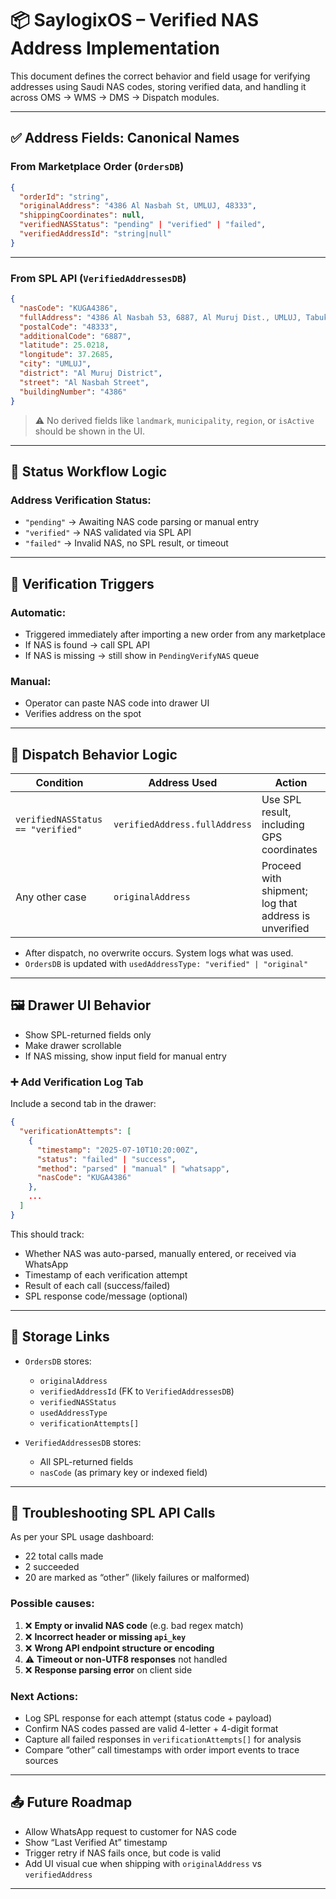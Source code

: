 # 📦 SaylogixOS – Verified NAS Address Implementation

This document defines the correct behavior and field usage for verifying addresses using Saudi NAS codes, storing verified data, and handling it across OMS → WMS → DMS → Dispatch modules.

---

## ✅ Address Fields: Canonical Names

### From Marketplace Order (`OrdersDB`)
```json
{
  "orderId": "string",
  "originalAddress": "4386 Al Nasbah St, UMLUJ, 48333",
  "shippingCoordinates": null,
  "verifiedNASStatus": "pending" | "verified" | "failed",
  "verifiedAddressId": "string|null"
}
```

---

### From SPL API (`VerifiedAddressesDB`)
```json
{
  "nasCode": "KUGA4386",
  "fullAddress": "4386 Al Nasbah 53, 6887, Al Muruj Dist., UMLUJ, Tabuk, 48333",
  "postalCode": "48333",
  "additionalCode": "6887",
  "latitude": 25.0218,
  "longitude": 37.2685,
  "city": "UMLUJ",
  "district": "Al Muruj District",
  "street": "Al Nasbah Street",
  "buildingNumber": "4386"
}
```

> ⚠️ No derived fields like `landmark`, `municipality`, `region`, or `isActive` should be shown in the UI.

---

## 🔄 Status Workflow Logic

### Address Verification Status:
- `"pending"` → Awaiting NAS code parsing or manual entry
- `"verified"` → NAS validated via SPL API
- `"failed"` → Invalid NAS, no SPL result, or timeout

---

## 🧠 Verification Triggers

### Automatic:
- Triggered immediately after importing a new order from any marketplace
- If NAS is found → call SPL API
- If NAS is missing → still show in `PendingVerifyNAS` queue

### Manual:
- Operator can paste NAS code into drawer UI
- Verifies address on the spot

---

## 🧭 Dispatch Behavior Logic

| Condition                       | Address Used         | Action                                                      |
|--------------------------------|----------------------|-------------------------------------------------------------|
| `verifiedNASStatus == "verified"` | `verifiedAddress.fullAddress` | Use SPL result, including GPS coordinates                     |
| Any other case                 | `originalAddress`    | Proceed with shipment; log that address is unverified       |

- After dispatch, no overwrite occurs. System logs what was used.
- `OrdersDB` is updated with `usedAddressType: "verified" | "original"`

---

## 🖼 Drawer UI Behavior

- Show SPL-returned fields only
- Make drawer scrollable
- If NAS missing, show input field for manual entry

### ➕ Add Verification Log Tab

Include a second tab in the drawer:
```json
{
  "verificationAttempts": [
    {
      "timestamp": "2025-07-10T10:20:00Z",
      "status": "failed" | "success",
      "method": "parsed" | "manual" | "whatsapp",
      "nasCode": "KUGA4386"
    },
    ...
  ]
}
```

This should track:
- Whether NAS was auto-parsed, manually entered, or received via WhatsApp
- Timestamp of each verification attempt
- Result of each call (success/failed)
- SPL response code/message (optional)

---

## 📁 Storage Links

- `OrdersDB` stores:
  - `originalAddress`
  - `verifiedAddressId` (FK to `VerifiedAddressesDB`)
  - `verifiedNASStatus`
  - `usedAddressType`
  - `verificationAttempts[]`

- `VerifiedAddressesDB` stores:
  - All SPL-returned fields
  - `nasCode` (as primary key or indexed field)

---

## 🚨 Troubleshooting SPL API Calls

As per your SPL usage dashboard:
- 22 total calls made
- 2 succeeded
- 20 are marked as “other” (likely failures or malformed)

### Possible causes:
1. ❌ **Empty or invalid NAS code** (e.g. bad regex match)
2. ❌ **Incorrect header or missing `api_key`**
3. ❌ **Wrong API endpoint structure or encoding**
4. ⚠️ **Timeout or non-UTF8 responses** not handled
5. ❌ **Response parsing error** on client side

### Next Actions:
- Log SPL response for each attempt (status code + payload)
- Confirm NAS codes passed are valid 4-letter + 4-digit format
- Capture all failed responses in `verificationAttempts[]` for analysis
- Compare “other” call timestamps with order import events to trace sources

---

## 📤 Future Roadmap

- Allow WhatsApp request to customer for NAS code
- Show “Last Verified At” timestamp
- Trigger retry if NAS fails once, but code is valid
- Add UI visual cue when shipping with `originalAddress` vs `verifiedAddress`

---
